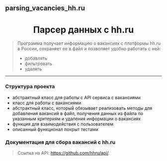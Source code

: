 ## parsing_vacancies_hh.ru

<h1 align="center"> Парсер данных с hh.ru </h1>

> Программа получает информацию о вакансиях с платформы hh.ru в России, сохраняет ее в файл и позволяет удобно работать с ней:
> 
>  - добавлять
>  - фильтровать
>  - удалять

---
### Структура проекта

- абстрактный класс для работы с API сервиса с вакансиями
- класс для работы с вакансиями
- абстрактный класс, который обязывает реализовать методы для добавления вакансий в файл, получения данных из файла по указанным критериям и удаления информации о вакансиях
- функция для взаимодействия с пользователем
- описанный функционал покрыт тестами 

### Документация для сбора вакансий с hh.ru
> Ссылка на API: https://github.com/hhru/api/.

